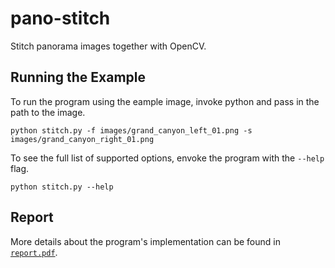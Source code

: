 # pano-stitch

Stitch panorama images together with OpenCV.


## Running the Example

To run the program using the eample image, invoke python and pass in the path to the image.

```
python stitch.py -f images/grand_canyon_left_01.png -s images/grand_canyon_right_01.png
```


To see the full list of supported options, envoke the program with the `--help` flag.

```
python stitch.py --help
```

## Report

More details about the program's implementation can be found in [`report.pdf`](./report.pdf).
